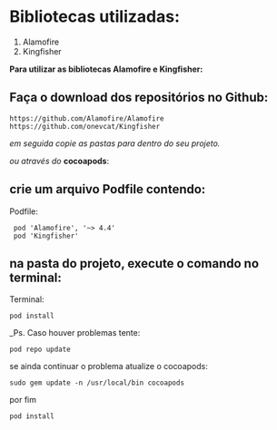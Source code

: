 Bibliotecas utilizadas:
=============

1. Alamofire
1. Kingfisher
 
**Para utilizar as bibliotecas Alamofire e Kingfisher:**
 
Faça o download dos repositórios no Github:
-------
```
https://github.com/Alamofire/Alamofire
https://github.com/onevcat/Kingfisher
```
_em seguida copie as pastas para dentro do seu projeto._
 
_ou através do_ **cocoapods**:
 
crie um arquivo Podfile contendo:
------- 
 Podfile:
 ```
  pod 'Alamofire', '~> 4.4'
  pod 'Kingfisher'
 ```
 
na pasta do projeto, execute o comando no terminal:
-------

Terminal:
```
pod install
```
_Ps. Caso houver problemas tente:
```
pod repo update
```
se ainda continuar o problema atualize o cocoapods:
```
sudo gem update -n /usr/local/bin cocoapods
```
por fim
```
pod install
```
